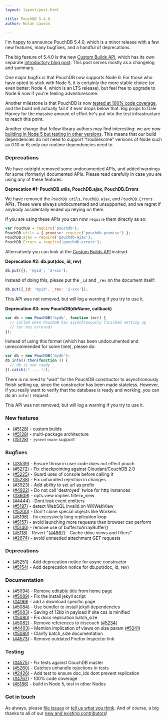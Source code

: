 ```yaml
---
layout: layout/post.html

title: PouchDB 5.4.0
author: Nolan Lawson

---
```


I'm happy to announce PouchDB 5.4.0, which is a minor release with a few new features, many bugfixes, and a handful of deprecations.

The big feature of 5.4.0 is the new [Custom Builds API](/custom.html), which has its own separate [introductory blog post](/2016/06/06/introducing-pouchdb-custom-builds.html). This post serves mostly as a changelog and summary.

One major bugfix is that PouchDB now supports Node 6. For those who have opted to stick with Node 5, it is certainly the more stable choice
(or even better: Node 4, which is an LTS release), but feel free to upgrade to Node 6 now if you're feeling adventuresome.

Another milestone is that PouchDB is now [tested at 100% code coverage](https://github.com/pouchdb/pouchdb/commit/fb77927d2f14911478032884f1576b770815bcab), and the build will actually fail if it ever drops below that. Big props to Dale Harvey for the massive amount of effort he's put into the test infrastructure to reach this point.

Another change that fellow library authors may find interesting: we are now [building in Node 5 but testing in other versions](https://github.com/pouchdb/pouchdb/issues/5186). This means that our build dependencies do not need to support "troublesome" versions of Node such as 0.10 or 6; only our runtime dependencies need to.

### Deprecations

We have outright removed some undocumented APIs, and added warnings for some (formerly) documented APIs. Please read carefully in case you are using any of these features.

**Deprecation #1: PouchDB.utils, PouchDB.ajax, PouchDB.Errors**

We have removed the `PouchDB.utils`, `PouchDB.ajax`, and `PouchDB.Errors` APIs. These were always
undocumented and unsupported, and we regret if anybody accidentally ended up relying on them.

If you are using these APIs you can now `require` them directly as so:

```js
var PouchDB = require('pouchdb');
PouchDB.utils = { promise: require('pouchdb-promise') };
PouchDB.ajax = require('pouchdb-ajax');
PouchDB.Errors = require('pouchdb-errors');
```

Alternatively you can look at the [Custom Builds API](/custom.html) instead.

**Deprecation #2: db.put(doc, id, rev)**

```js
db.put({}, 'myid', '2-xxx');
```

Instead of doing this, please put the `_id` and `_rev` on the document itself:

```js
db.put({_id: 'myid', _rev: '2-xxx'});
```

This API was not removed, but will log a warning if you try to use it.

**Deprecation #3: new PouchDB(dbName, callback)**

```js
var db = new PouchDB('mydb', function (err) {
  // called when PouchDB has asynchronously finished setting up
  // (or has errored)
});
```

Instead of using this format (which has been undocumented and unrecommended for
some time), please do:

```js
var db = new PouchDB('mydb');
db.info().then(function () {
  // db is now ready
}).catch(/* ... */);
```

There is no need to "wait" for the PouchDB constructor to asynchronously finish
setting up, since the constructor has been made stateless. However, if you really
want to verify that the database is ready and working, you can do an `info()` request.

This API was not removed, but will log a warning if you try to use it.

### New features

* ([#5128](https://github.com/pouchdb/pouchdb/issues/5128)) - custom builds
* ([#5128](https://github.com/pouchdb/pouchdb/issues/5128)) - multi-package architecture
* ([#5128](https://github.com/pouchdb/pouchdb/issues/5128)) - `jsnext:main` support


### Bugfixes

* ([#3539](https://github.com/pouchdb/pouchdb/issues/3539)) - Ensure throw in user code does not effect pouch
* ([#5272](https://github.com/pouchdb/pouchdb/issues/5272)) - Fix checkpointing against Cloudant/CouchDB 2.0
* ([#5225](https://github.com/pouchdb/pouchdb/issues/5225)) - Guard uses of console before calling it
* ([#5238](https://github.com/pouchdb/pouchdb/issues/5238)) - Fix unhandled rejection in changes
* ([#3923](https://github.com/pouchdb/pouchdb/issues/3923)) - Add ability to set url as prefix
* ([#4922](https://github.com/pouchdb/pouchdb/issues/4922)) - Do not call 'destroyed' twice for http instances
* ([#3609](https://github.com/pouchdb/pouchdb/issues/3609)) - opts.view implies filter=_view
* ([#4444](https://github.com/pouchdb/pouchdb/issues/4444)) - Dont leak event emitters
* ([#5197](https://github.com/pouchdb/pouchdb/issues/5197)) - detect WebSQL invalid on WKWebView
* ([#5200](https://github.com/pouchdb/pouchdb/issues/5200)) - Don't clone special objects like Workers
* ([#5196](https://github.com/pouchdb/pouchdb/issues/5196)) - fix excessively long replication loop
* ([#5157](https://github.com/pouchdb/pouchdb/issues/5157)) - avoid launching more requests than browser can perform
* ([#5140](https://github.com/pouchdb/pouchdb/issues/5140)) - remove use of buffer.toArrayBuffer()
* ([#5118](https://github.com/pouchdb/pouchdb/issues/5118)) - Revert "([#4867](https://github.com/pouchdb/pouchdb/issues/4867)) - Cache ddoc views and filters"
* ([#2674](https://github.com/pouchdb/pouchdb/issues/2674)) - avoid unneeded attachment GET requests

### Deprecations

* ([#5251](https://github.com/pouchdb/pouchdb/issues/5251)) - Add deprecation notice for async constructor
* ([#5154](https://github.com/pouchdb/pouchdb/issues/5154)) - Add deprecation notice for db.put(doc, id, rev)
 
### Documentation

* ([#5094](https://github.com/pouchdb/pouchdb/issues/5094)) - Remove editable title from home page
* ([#5089](https://github.com/pouchdb/pouchdb/issues/5089)) - Fix the install jekyll script
* ([#4199](https://github.com/pouchdb/pouchdb/issues/4199)) - add a download specific page
* ([#5084](https://github.com/pouchdb/pouchdb/issues/5084)) - Use bundler to install jekyll dependencies
* ([#5083](https://github.com/pouchdb/pouchdb/issues/5083)) - Saving of 12kb in payload if site css is minified
* ([#5080](https://github.com/pouchdb/pouchdb/issues/5080)) - Fix docs replication batch_size
* ([#5082](https://github.com/pouchdb/pouchdb/issues/5082)) - Remove references to iriscouch ([#5234](https://github.com/pouchdb/pouchdb/issues/5234))
* ([#4493](https://github.com/pouchdb/pouchdb/issues/4493)) - Mention implication of views on size param ([#5241](https://github.com/pouchdb/pouchdb/issues/5241))
* ([#5080](https://github.com/pouchdb/pouchdb/issues/5080)) - Clarify batch_size documentation
* ([#4573](https://github.com/pouchdb/pouchdb/issues/4573)) - Remove outdated Firefox Inspector link

### Testing

* ([#4575](https://github.com/pouchdb/pouchdb/issues/4575)) - Fix tests against CouchDB master
* ([#5260](https://github.com/pouchdb/pouchdb/issues/5260)) - Catches unhandle rejections in tests
* ([#2426](https://github.com/pouchdb/pouchdb/issues/2426)) - Add test to ensure doc_ids dont prevent replication
* ([#4767](https://github.com/pouchdb/pouchdb/issues/4767)) - 100% code coverage
* ([#5186](https://github.com/pouchdb/pouchdb/issues/5186)) - build in Node 5, test in other Nodes

### Get in touch

As always, please [file issues](https://github.com/pouchdb/pouchdb/issues) or [tell us what you think](https://github.com/pouchdb/pouchdb/blob/master/CONTRIBUTING.md#get-in-touch). And of course, a big thanks to all of our [new and existing contributors](https://github.com/pouchdb/pouchdb/graphs/contributors)!
